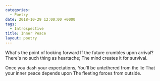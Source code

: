 ```yaml
---
categories:
  - Poetry
date: 2018-10-29 12:00:00 +0000
tags:
  - Introspective
title: Inner Peace
layout: poetry
---
```


What's the point of looking forward
If the future crumbles upon arrival?
There's no such thing as heartache;
The mind creates it for survival.

Once you dash your expectations,
You'll be untethered from the lie
That your inner peace depends upon
The fleeting forces from outside.
